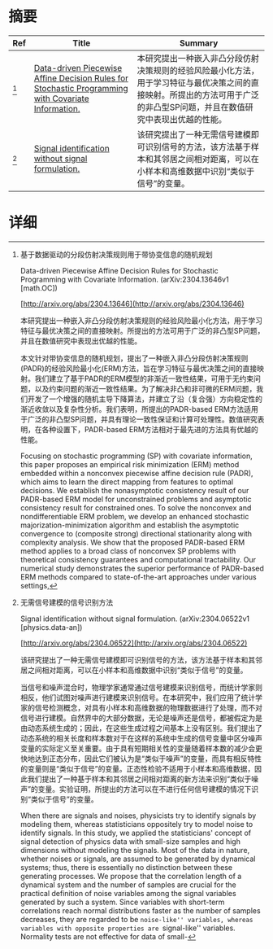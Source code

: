 # 摘要

| Ref | Title | Summary |
| --- | --- | --- |
| [^1] | [Data-driven Piecewise Affine Decision Rules for Stochastic Programming with Covariate Information.](http://arxiv.org/abs/2304.13646) | 本研究提出一种嵌入非凸分段仿射决策规则的经验风险最小化方法，用于学习特征与最优决策之间的直接映射。所提出的方法可用于广泛的非凸型SP问题，并且在数值研究中表现出优越的性能。 |
| [^2] | [Signal identification without signal formulation.](http://arxiv.org/abs/2304.06522) | 该研究提出了一种无需信号建模即可识别信号的方法，该方法基于样本和其邻居之间相对距离，可以在小样本和高维数据中识别“类似于信号”的变量。 |

# 详细

[^1]: 基于数据驱动的分段仿射决策规则用于带协变信息的随机规划

    Data-driven Piecewise Affine Decision Rules for Stochastic Programming with Covariate Information. (arXiv:2304.13646v1 [math.OC])

    [http://arxiv.org/abs/2304.13646](http://arxiv.org/abs/2304.13646)

    本研究提出一种嵌入非凸分段仿射决策规则的经验风险最小化方法，用于学习特征与最优决策之间的直接映射。所提出的方法可用于广泛的非凸型SP问题，并且在数值研究中表现出优越的性能。

    

    本文针对带协变信息的随机规划，提出了一种嵌入非凸分段仿射决策规则(PADR)的经验风险最小化(ERM)方法，旨在学习特征与最优决策之间的直接映射。我们建立了基于PADR的ERM模型的非渐近一致性结果，可用于无约束问题，以及约束问题的渐近一致性结果。为了解决非凸和非可微的ERM问题，我们开发了一个增强的随机主导下降算法，并建立了沿（复合强）方向稳定性的渐近收敛以及复杂性分析。我们表明，所提出的PADR-based ERM方法适用于广泛的非凸型SP问题，并具有理论一致性保证和计算可处理性。数值研究表明，在各种设置下，PADR-based ERM方法相对于最先进的方法具有优越的性能。

    Focusing on stochastic programming (SP) with covariate information, this paper proposes an empirical risk minimization (ERM) method embedded within a nonconvex piecewise affine decision rule (PADR), which aims to learn the direct mapping from features to optimal decisions. We establish the nonasymptotic consistency result of our PADR-based ERM model for unconstrained problems and asymptotic consistency result for constrained ones. To solve the nonconvex and nondifferentiable ERM problem, we develop an enhanced stochastic majorization-minimization algorithm and establish the asymptotic convergence to (composite strong) directional stationarity along with complexity analysis. We show that the proposed PADR-based ERM method applies to a broad class of nonconvex SP problems with theoretical consistency guarantees and computational tractability. Our numerical study demonstrates the superior performance of PADR-based ERM methods compared to state-of-the-art approaches under various settings,
    
[^2]: 无需信号建模的信号识别方法

    Signal identification without signal formulation. (arXiv:2304.06522v1 [physics.data-an])

    [http://arxiv.org/abs/2304.06522](http://arxiv.org/abs/2304.06522)

    该研究提出了一种无需信号建模即可识别信号的方法，该方法基于样本和其邻居之间相对距离，可以在小样本和高维数据中识别“类似于信号”的变量。

    

    当信号和噪声混合时，物理学家通常通过信号建模来识别信号，而统计学家则相反，他们试图对噪声进行建模来识别信号。在本研究中，我们应用了统计学家的信号检测概念，对具有小样本和高维数据的物理数据进行了处理，而不对信号进行建模。自然界中的大部分数据，无论是噪声还是信号，都被假定为是由动态系统生成的；因此，在这些生成过程之间基本上没有区别。我们提出了动态系统的相关长度和样本数对于在这样的系统中生成的信号变量中区分噪声变量的实际定义至关重要。由于具有短期相关性的变量随着样本数的减少会更快地达到正态分布，因此它们被认为是“类似于噪声”的变量，而具有相反特性的变量则是“类似于信号”的变量。正态性检验不适用于小样本和高维数据，因此我们提出了一种基于样本和其邻居之间相对距离的新方法来识别“类似于噪声”的变量。实验证明，所提出的方法可以在不进行任何信号建模的情况下识别“类似于信号”的变量。

    When there are signals and noises, physicists try to identify signals by modeling them, whereas statisticians oppositely try to model noise to identify signals. In this study, we applied the statisticians' concept of signal detection of physics data with small-size samples and high dimensions without modeling the signals. Most of the data in nature, whether noises or signals, are assumed to be generated by dynamical systems; thus, there is essentially no distinction between these generating processes. We propose that the correlation length of a dynamical system and the number of samples are crucial for the practical definition of noise variables among the signal variables generated by such a system. Since variables with short-term correlations reach normal distributions faster as the number of samples decreases, they are regarded to be ``noise-like'' variables, whereas variables with opposite properties are ``signal-like'' variables. Normality tests are not effective for data of small-
    

